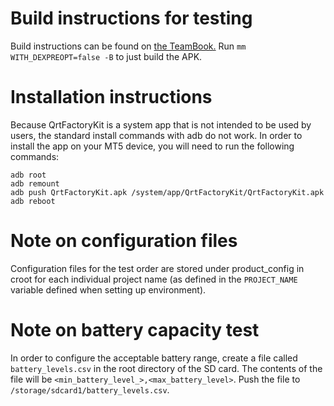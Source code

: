 # Build instructions for testing

Build instructions can be found on [the TeamBook.](https://micronet1023744.sharepoint.com/:o:/r/_layouts/15/WopiFrame.aspx?sourcedoc={0122c127-efe4-4a62-acdd-2b1bed3eeeb8}&action=edit&wd=target%28%2F%2FOBC5.one%7C2e2d56f6-faef-4026-8438-a150ca8e239c%2FOS%20Build%20Instructions%7C1f483dbe-5d80-4e1a-9a54-6f48014582a6%2F%29)  Run `mm WITH_DEXPREOPT=false -B` to just build the APK.

# Installation instructions

Because QrtFactoryKit is a system app that is not intended to be used by users, the standard install commands with adb do not work. In order to install the app on your MT5 device, you will need to run the following commands:

```
adb root
adb remount
adb push QrtFactoryKit.apk /system/app/QrtFactoryKit/QrtFactoryKit.apk
adb reboot
```

# Note on configuration files

Configuration files for the test order are stored under product_config in croot for each individual project name (as defined in the `PROJECT_NAME` variable defined when setting up environment).

# Note on battery capacity test

In order to configure the acceptable battery range, create a file called `battery_levels.csv` in the root directory of the SD card. The contents of the file will be `<min_battery_level_>,<max_battery_level>`.  Push the file to `/storage/sdcard1/battery_levels.csv`.

